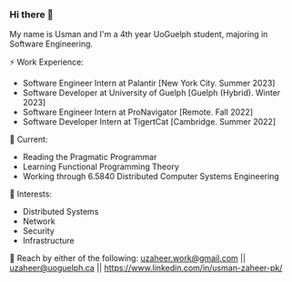 ### Hi there 👋

My name is Usman and I'm a 4th year UoGuelph student, majoring in Software Engineering.

⚡ Work Experience: <br>
- Software Engineer Intern at Palantir [New York City. Summer 2023]
- Software Developer at University of Guelph [Guelph (Hybrid). Winter 2023]
- Software Engineer Intern at ProNavigator [Remote. Fall 2022]
- Software Developer Intern at TigertCat [Cambridge. Summer 2022]

🔭 Current: 
- Reading the Pragmatic Programmar
- Learning Functional Programming Theory
- Working through 6.5840 Distributed Computer Systems Engineering

🌱 Interests:
- Distributed Systems
- Network
- Security
- Infrastructure

💬 Reach by either of the following: uzaheer.work@gmail.com || uzaheer@uoguelph.ca || https://www.linkedin.com/in/usman-zaheer-pk/
